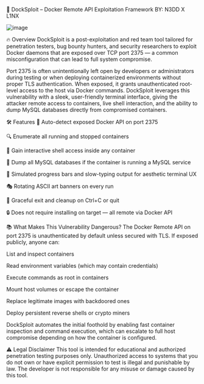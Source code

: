 🐳 DockSploit – Docker Remote API Exploitation Framework
BY: N3DD X L1NX

![image](https://github.com/user-attachments/assets/64cd474b-103a-4e92-a746-80a12d04d58f)

🔥 Overview
DockSploit is a post-exploitation and red team tool tailored for penetration testers, bug bounty hunters, and security researchers to exploit Docker daemons that are exposed over TCP port 2375 — a common misconfiguration that can lead to full system compromise.

Port 2375 is often unintentionally left open by developers or administrators during testing or when deploying containerized environments without proper TLS authentication. When exposed, it grants unauthenticated root-level access to the host via Docker commands. DockSploit leverages this vulnerability with a sleek, user-friendly terminal interface, giving the attacker remote access to containers, live shell interaction, and the ability to dump MySQL databases directly from compromised containers.

🛠️ Features
📡 Auto-detect exposed Docker API on port 2375

🔍 Enumerate all running and stopped containers

🐚 Gain interactive shell access inside any container

💾 Dump all MySQL databases if the container is running a MySQL service

💬 Simulated progress bars and slow-typing output for aesthetic terminal UX

🎭 Rotating ASCII art banners on every run

🚪 Graceful exit and cleanup on Ctrl+C or quit

🔒 Does not require installing on target — all remote via Docker API

📚 What Makes This Vulnerability Dangerous?
The Docker Remote API on port 2375 is unauthenticated by default unless secured with TLS. If exposed publicly, anyone can:

List and inspect containers

Read environment variables (which may contain credentials)

Execute commands as root in containers

Mount host volumes or escape the container

Replace legitimate images with backdoored ones

Deploy persistent reverse shells or crypto miners

DockSploit automates the initial foothold by enabling fast container inspection and command execution, which can escalate to full host compromise depending on how the container is configured.

⚠️ Legal Disclaimer
This tool is intended for educational and authorized penetration testing purposes only. Unauthorized access to systems that you do not own or have explicit permission to test is illegal and punishable by law. The developer is not responsible for any misuse or damage caused by this tool.
